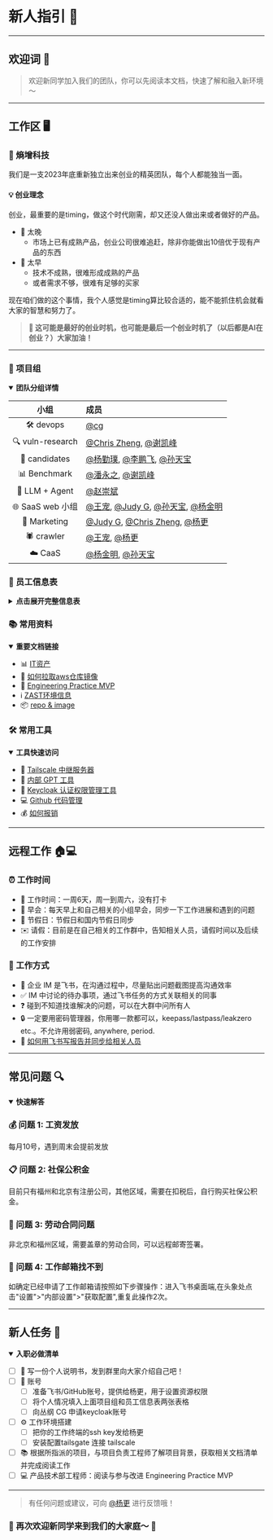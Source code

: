 # 新人指引 👋

---

## 欢迎词 🥳

> 欢迎新同学加入我们的团队，你可以先阅读本文档，快速了解和融入新环境～

---

## 工作区 🖥

### 🚀 熵增科技

我们是一支2023年底重新独立出来创业的精英团队，每个人都能独当一面。

#### 💡 创业理念

创业，最重要的是timing，做这个时代刚需，却又还没人做出来或者做好的产品。

* 🔸 太晚
  * 市场上已有成熟产品，创业公司很难追赶，除非你能做出10倍优于现有产品的东西
* 🔸 太早
  * 技术不成熟，很难形成成熟的产品
  * 或者需求不够，很难有足够的买家

现在咱们做的这个事情，我个人感觉是timing算比较合适的，能不能抓住机会就看大家的智慧和努力了。

> **💫 这可能是最好的创业时机，也可能是最后一个创业时机了（以后都是AI在创业？）大家加油！**

---

### 👥 项目组

<details open>
<summary><b>团队分组详情</b></summary>

| 小组 | 成员 |
|:------:|:------|
| 🛠️ devops | [@cg](https://github.com/entropage/conf/tree/main/team/cg) |
| 🔍 vuln-research | [@Chris Zheng](https://github.com/entropage/conf/tree/main/team/chris), [@谢凯峰](https://github.com/entropage/conf/tree/main/team/xiekaifeng) |
| 👥 candidates | [@杨勤璞](https://github.com/entropage/conf/tree/main/team/e859127), [@李鹏飞](https://github.com/entropage/conf/tree/main/team/pengfei), [@孙天宝](https://github.com/entropage/conf/tree/main/team/suntianbao) |
| 📊 Benchmark | [@潘永之](https://github.com/entropage/conf/tree/main/team/pyz), [@谢凯峰](https://github.com/entropage/conf/tree/main/team/xiekaifeng) |
| 🤖 LLM + Agent | [@赵崇斌](https://github.com/entropage/conf/tree/main/team/zzzcb) |
| 🌐 SaaS web 小组 | [@王宠](https://github.com/entropage/conf/tree/main/team/wangchong), [@Judy G](https://github.com/entropage/conf/tree/main/team/Judy), [@孙天宝](https://github.com/entropage/conf/tree/main/team/suntianbao), [@杨金明](https://github.com/entropage/conf/tree/main/team/yangjinming) |
| 📢 Marketing | [@Judy G](https://github.com/entropage/conf/tree/main/team/Judy), [@Chris Zheng](https://github.com/entropage/conf/tree/main/team/chris), [@杨更](https://github.com/entropage/conf/tree/main/team/guorbim) |
| 🕷️ crawler | [@王宠](https://github.com/entropage/conf/tree/main/team/wangchong), [@杨更](https://github.com/entropage/conf/tree/main/team/guorbim) |
| ☁️ CaaS | [@杨金明](https://github.com/entropage/conf/tree/main/team/yangjinming), [@孙天宝](https://github.com/entropage/conf/tree/main/team/suntianbao) |

</details>

### 👤 员工信息表

<details>
<summary><b>点击展开完整信息表</b></summary>

| 团队成员 | 工作邮箱 | GitHub Email | GitHub username | GitHub repository user.name | 所在城市 | 主要负责项目/方向 |
|:---------|:---------|:-------------|:----------------|:---------------------------|:---------|:-----------------|
| @杨更 | geng@zast.ai | guorbim@hotmail.com | guorbim | Geng Yang | 福州/西雅图 | 啥都参与 |
| @孙天宝 | tsun@zast.ai | stick-stb@163.com | brsun | brsun | 北京 | zast-engine-server(oxpecker), zast-biz-server, pathfinder, llm-poc |
| @潘永之 | ypan@zast.ai | panyongzhi@gmail.com | fossilet | fossilet | - | - |
| @杨勤璞 | - | lbw_cappucino@outlook.com | e859127 | e859127 | 北京 | oxpk-queries, oxpecker-llm-poc |
| @cg | clv@zast.ai | rainsuner@gmail.com | rainsun | rainsun | 北京 | keycloak账号/邮箱申请 |
| @谢凯峰 | fkx@zast.ai | 3209515223@qq.com | chongfujun | chongfujun | 福州 | benckmark-java, 漏洞相关 |
| @赵崇斌 | zzzcb@zast.ai | 2369148217@qq.com | zjxszzzcb | zzzcb | 福州 | oxpecker-llm-poc |
| @苏锦彦 | - | brucesu@yahoo.com | jinyansu | Jinyan Su | - | Oxpecker-benchmark, Marketing activities |
| @王宠 | chong@zast.ai | wangziyan92@outlook.com | kfayay | wangchong | 武汉 | Sass 前端, benchmark-node |
| @Judy G | - | chngqh@qq.com | Judy-GG | Judy-GG | 福州 | Marketing+OPS+BD+PR |

</details>

### 📚 常用资料

<details open>
<summary><b>重要文档链接</b></summary>

* 📊 [IT资产](https://entropage.feishu.cn/sheets/Or5ysLYM9hRROutUKEhcfSHEnBf)
* 🔄 [如何拉取aws仓库镜像](https://entropage.feishu.cn/docx/PorBdFkrboZ1dtxM2eycayIonqb)
* 📝 [Engineering Practice MVP](https://entropage.feishu.cn/docx/CSwZd2pQjoNc0QxOjsmc6ks3nwf?from=from_copylink)
* ℹ️ [ZAST环境信息](https://entropage.feishu.cn/docx/WmH0dR0choX0LBxVAfdcYCu8nfp?from=from_copylink)
* 📦 [repo & image](https://entropage.feishu.cn/docx/MQwMdd5R7oSh9TxjwP1cMSSFndh)

</details>

### 🛠️ 常用工具

<details open>
<summary><b>工具快速访问</b></summary>

* 🔗 [Tailscale 中继服务器](https://entropage.feishu.cn/docx/Yl1HduZlkoJJdoxUjkbcnoehnYg)
* 🤖 [内部 GPT 工具](http://gpt.entropass.com/)
* 🔑 [Keycloak 认证权限管理工具](https://kc.entropass.com/)
* 💻 [Github 代码管理](https://github.com/entropage)
* 💰 [如何报销](https://entropage.feishu.cn/docx/Bm0fdKLTmotGJwx3HrhcGjAwnlb?from=from_copylink)

</details>

---

## 远程工作 🏠💻

### ⏰ 工作时间

* 📅 工作时间：一周6天，周一到周六，没有打卡
* 🌅 早会：每天早上和自己相关的小组早会，同步一下工作进展和遇到的问题
* 📆 节假日：节假日和国内节假日同步
* ✉️ 请假：目前是在自己相关的工作群中，告知相关人员，请假时间以及后续的工作安排

### 💼 工作方式

* 💬 企业 IM 是飞书，在沟通过程中，尽量贴出问题截图提高沟通效率
* ✅ IM 中讨论的待办事项，通过飞书任务的方式关联相关的同事
* ❓ 碰到不知道找谁解决的问题，可以在大群中问所有人
* 🔒 一定要用密码管理器，你用哪一款都可以，keepass/lastpass/leakzero etc.。不允许用弱密码, anywhere, period.
* 📝 [如何用飞书写报告并同步给相关人员](https://entropage.feishu.cn/docx/LSW9dSA4Do5R2wxuPL0cWklYnlf?from=from_copylink)

---

## 常见问题 🔍

<details open>
<summary><b>快速解答</b></summary>

### 💰 问题 1: 工资发放
每月10号，遇到周末会提前发放

### 📋 问题 2: 社保公积金
目前只有福州和北京有注册公司，其他区域，需要在扣税后，自行购买社保公积金。

### 📄 问题 3: 劳动合同问题
非北京和福州区域，需要盖章的劳动合同，可以远程邮寄签署。

### 📧 问题 4: 工作邮箱找不到
如确定已经申请了工作邮箱请按照如下步骤操作：进入飞书桌面端,在头象处点击"设置">"内部设置">"获取配置",重复此操作2次。

</details>

---

## 新人任务 🎉

<details open>
<summary><b>入职必做清单</b></summary>

- [ ] 📝 写一份个人说明书，发到群里向大家介绍自己吧！
- [ ] 🔑 账号
  - [ ] 准备飞书/GitHub账号，提供给杨更，用于设置资源权限
  - [ ] 将个人情况填入上面项目组和员工信息表两张表格
  - [ ] 向丛纲 CG 申请keycloak账号
- [ ] ⚙️ 工作环境搭建
  - [ ] 把你的工作终端的ssh key发给杨更
  - [ ] 安装配置tailsgate 连接 tailscale
- [ ] 📚 根据所指派的项目，与项目负责工程师了解项目背景，获取相关文档清单并完成阅读工作
- [ ] 💻 产品技术部工程师：阅读与参与改进 Engineering Practice MVP

</details>

---

> 有任何问题或建议，可向 [@杨更](https://github.com/entropage/conf/tree/main/team/guorbim) 进行反馈哦！

### 🎊 再次欢迎新同学来到我们的大家庭～ 🎊 